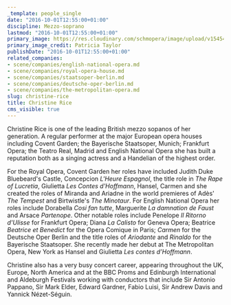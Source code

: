 ```yaml
---
_template: people_single
date: "2016-10-01T12:55:00+01:00"
discipline: Mezzo-soprano
lastmod: "2016-10-01T12:55:00+01:00"
primary_image: https://res.cloudinary.com/schmopera/image/upload/v1545409169/media/webhook-uploads/1475322878067/2016-10-01---Christine-Rice-9-Patricia-Taylor.jpg.jpg
primary_image_credit: Patricia Taylor
publishDate: "2016-10-01T12:55:00+01:00"
related_companies:
- scene/companies/english-national-opera.md
- scene/companies/royal-opera-house.md
- scene/companies/staatsoper-berlin.md
- scene/companies/deutsche-oper-berlin.md
- scene/companies/the-metropolitan-opera.md
slug: christine-rice
title: Christine Rice
cms_visible: true
---
```


Christine Rice is one of the leading British mezzo sopanos of her generation. A regular performer at the major European opera houses including Covent Garden; the Bayerische Staatsoper, Munich; Frankfurt Opera; the Teatro Real, Madrid and English National Opera she has built a reputation both as a singing actress and a Handelian of the highest order.

For the Royal Opera, Covent Garden her roles have included Judith Duke Bluebeard's Castle,  Concepcion *L'Heure Espagnol*, the title role in *The Rape of Lucretia*, Giulietta *Les Contes d'Hoffmann*, Hansel, Carmen and she created the roles of Miranda and Ariadne in the world premieres of Adès' *The Tempest* and Birtwistle's *The Minotaur*. For English National Opera her roles include Dorabella *Cosi fan tutte*, Marguerite *La damnation de Faust* and Arsace *Partenope*. Other notable roles include Penelope *Il Ritorno d'Ulisse* for Frankfurt Opera; Diana *La Calisto* for Geneva Opera; Beatrice *Beatrice et Benedict* for the Opera Comique in Paris; *Carmen* for the Deutsche Oper Berlin and the title roles of *Ariodante* and *Rinaldo* for the Bayerische Staatsoper. She recently made her debut at The Metropolitan Opera, New York as Hansel and Giulietta *Les contes d’Hoffmann*. 

Christine also has a very busy concert career, appearing throughout the UK, Europe, North America and at the BBC Proms and Edinburgh International and Aldeburgh Festivals working with conductors that include Sir Antonio Pappano, Sir Mark Elder, Edward Gardner, Fabio Luisi, Sir Andrew Davis and Yannick Nézet-Séguin.
